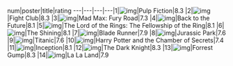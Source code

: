 num|poster|title|rating
  ---|---|---|---|1|![img](https://image.tmdb.org/t/p/w500/dM2w364MScsjFf8pfMbaWUcWrR.jpg)|Pulp Fiction|8.3
|2|![img](https://image.tmdb.org/t/p/w500/adw6Lq9FiC9zjYEpOqfq03ituwp.jpg)|Fight Club|8.3
|3|![img](https://image.tmdb.org/t/p/w500/kqjL17yufvn9OVLyXYpvtyrFfak.jpg)|Mad Max: Fury Road|7.3
|4|![img](https://image.tmdb.org/t/p/w500/pTpxQB1N0waaSc3OSn0e9oc8kx9.jpg)|Back to the Future|8.1
|5|![img](https://image.tmdb.org/t/p/w500/bxVxZb5O9OxCO0oRUNdCnpy9NST.jpg)|The Lord of the Rings: The Fellowship of the Ring|8.1
|6|![img](https://image.tmdb.org/t/p/w500/9fgh3Ns1iRzlQNYuJyK0ARQZU7w.jpg)|The Shining|8.1
|7|![img](https://image.tmdb.org/t/p/w500/p64TtbZGCElxQHpAMWmDHkWJlH2.jpg)|Blade Runner|7.9
|8|![img](https://image.tmdb.org/t/p/w500/c414cDeQ9b6qLPLeKmiJuLDUREJ.jpg)|Jurassic Park|7.6
|9|![img](https://image.tmdb.org/t/p/w500/kHXEpyfl6zqn8a6YuozZUujufXf.jpg)|Titanic|7.6
|10|![img](https://image.tmdb.org/t/p/w500/sdEOH0992YZ0QSxgXNIGLq1ToUi.jpg)|Harry Potter and the Chamber of Secrets|7.4
|11|![img](https://image.tmdb.org/t/p/w500/qmDpIHrmpJINaRKAfWQfftjCdyi.jpg)|Inception|8.1
|12|![img](https://image.tmdb.org/t/p/w500/1hRoyzDtpgMU7Dz4JF22RANzQO7.jpg)|The Dark Knight|8.3
|13|![img](https://image.tmdb.org/t/p/w500/yE5d3BUhE8hCnkMUJOo1QDoOGNz.jpg)|Forrest Gump|8.3
|14|![img](https://image.tmdb.org/t/p/w500/ylXCdC106IKiarftHkcacasaAcb.jpg)|La La Land|7.9